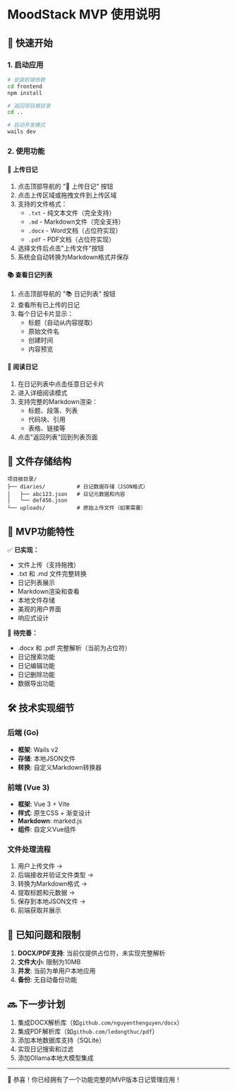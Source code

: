 # MoodStack MVP 使用说明

## 🚀 快速开始

### 1. 启动应用

```bash
# 安装前端依赖
cd frontend
npm install

# 返回项目根目录
cd ..

# 启动开发模式
wails dev
```

### 2. 使用功能

#### 📝 上传日记
1. 点击顶部导航的 "📝 上传日记" 按钮
2. 点击上传区域或拖拽文件到上传区域
3. 支持的文件格式：
   - `.txt` - 纯文本文件（完全支持）
   - `.md` - Markdown文件（完全支持）
   - `.docx` - Word文档（占位符实现）
   - `.pdf` - PDF文档（占位符实现）
4. 选择文件后点击"上传文件"按钮
5. 系统会自动转换为Markdown格式并保存

#### 📚 查看日记列表
1. 点击顶部导航的 "📚 日记列表" 按钮
2. 查看所有已上传的日记
3. 每个日记卡片显示：
   - 标题（自动从内容提取）
   - 原始文件名
   - 创建时间
   - 内容预览

#### 📖 阅读日记
1. 在日记列表中点击任意日记卡片
2. 进入详细阅读模式
3. 支持完整的Markdown渲染：
   - 标题、段落、列表
   - 代码块、引用
   - 表格、链接等
4. 点击"返回列表"回到列表页面

## 📁 文件存储结构

```
项目根目录/
├── diaries/          # 日记数据存储（JSON格式）
│   ├── abc123.json   # 日记元数据和内容
│   └── def456.json
└── uploads/          # 原始上传文件（如果需要）
```

## 🎯 MVP功能特性

✅ **已实现：**
- 文件上传（支持拖拽）
- .txt 和 .md 文件完整转换
- 日记列表展示
- Markdown渲染和查看
- 本地文件存储
- 美观的用户界面
- 响应式设计

🚧 **待完善：**
- .docx 和 .pdf 完整解析（当前为占位符）
- 日记搜索功能
- 日记编辑功能
- 日记删除功能
- 数据导出功能

## 🛠️ 技术实现细节

### 后端 (Go)
- **框架**: Wails v2
- **存储**: 本地JSON文件
- **转换**: 自定义Markdown转换器

### 前端 (Vue 3)
- **框架**: Vue 3 + Vite
- **样式**: 原生CSS + 渐变设计
- **Markdown**: marked.js
- **组件**: 自定义Vue组件

### 文件处理流程
1. 用户上传文件 → 
2. 后端接收并验证文件类型 → 
3. 转换为Markdown格式 → 
4. 提取标题和元数据 → 
5. 保存到本地JSON文件 → 
6. 前端获取并展示

## 🐛 已知问题和限制

1. **DOCX/PDF支持**: 当前仅提供占位符，未实现完整解析
2. **文件大小**: 限制为10MB
3. **并发**: 当前为单用户本地应用
4. **备份**: 无自动备份功能

## 🔜 下一步计划

1. 集成DOCX解析库（如`github.com/nguyenthenguyen/docx`）
2. 集成PDF解析库（如`github.com/ledongthuc/pdf`）
3. 添加本地数据库支持（SQLite）
4. 实现日记搜索和过滤
5. 添加Ollama本地大模型集成

---

🎉 恭喜！你已经拥有了一个功能完整的MVP版本日记管理应用！